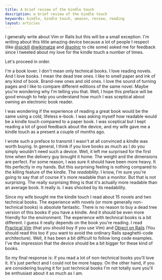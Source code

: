 ```yaml
---
title: A brief review of the kindle touch
description: a brief review of the kindle touch
keywords: kindle, kindle touch, amazon, review, reading
layout: articles
---
```


I generally write about Vim or Rails but this will be a small exception.
I'm writing about this little amazing device because a lot of people I respect
(like [@sickill](https://twitter.com/sickill)
[@wikimatze](https://twitter.com/wikimatze) and
[@_solnic_](https://twitter.com/_solnic_) to cite some) asked me for feedback
since I tweeted about my love for the kindle touch a number of times.

Let's proceed in order.

I'm a book lover. I don't mean only technical books. I love reading novels.
And I love books. I mean the dead tree ones. I like to smell paper and ink of
any kind of book. Brand-new ones and old ones. I love the sound of turning
pages and I like to compare different editions of the same novel. Maybe you're
wondering why I'm telling you that. Well, I hope this preface will be good
enough to help you understand how much I was sceptical about owning an
electronic book reader.

I was wondering if the experience of reading a great book would be the same
using a cold, lifeless e-book. I was asking myself how readable would be a
kindle touch compared to a paper book. I was sceptical but I kept reading a
lot of good feedback about the device, and my wife gave me a kindle touch as a
present a couple of months ago.

I wrote such a preface to transmit I wasn't at all convinced a kindle was
worth buying. In general, I think if you love books as much as I do you simply
wouldn't need such a device. Well, it left me surprised for the first time
when the delivery guy brought it home. The weight and the dimensions are
perfect. For some reason, I was sure it should have been more heavy. It fits
perfectly in my hands. But this surprising feeling is nothing compared to the
killing feature of the kindle. The *readability*. I know, I'm sure you're
going to say that of course it's more readable than a monitor. But that is not
surprising. The really surprising thing is that it's actually more readable
than an average book. It really is. I was shocked by its readability.

Since my wife bought me the kindle touch I read about 15 novels and two
technical books. The experience with novels (or more generally non-technical
books) is absolute fantastic. There is no reason to buy a dead tree version of
this books if you have a kindle. And it should be even more friendly for the
environment. The experience with technical books is a bit different. I guess
it really depends on the book you're reading. I read [Practical
Vim](http://pragprog.com/book/dnvim/practical-vim) (that you should buy if you
use Vim) and [Object on Rails](http://objectsonrails.com/) (You should read
this too if you want to avoid the ordinary Rails spaghetti-code architecture).
Well, it has been a bit difficult to follow long code examples. I've the
impression that the device should be a bit bigger for these kind of books.

So my final response is: if you read a lot of non-technical books you'll love
it. It's just perfect and I could not be more happy. On the other
hand, if you are considering buying it for just technical books I'm not
totally sure you'll be enthusiast about it as much as I am.
